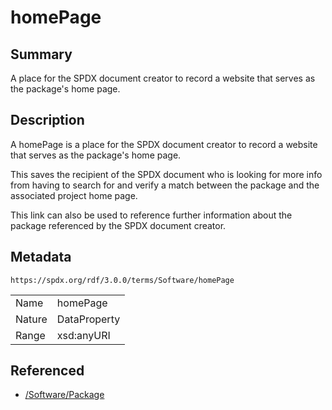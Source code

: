<!-- Automatically generated by spec-parser v2.3.0 on 2024-07-16T15:00:52.540788+00:00 -->
<!-- SPDX-License-Identifier: Community-Spec-1.0 -->

# homePage

## Summary

A place for the SPDX document creator to record a website that serves as the
package's home page.


## Description

A homePage is a place for the SPDX document creator to record a website that
serves as the package's home page.

This saves the recipient of the SPDX document who is looking for more info from
having to search for and verify a match between the package and the associated
project home page.

This link can also be used to reference further information about the package
referenced by the SPDX document creator.


## Metadata

`https://spdx.org/rdf/3.0.0/terms/Software/homePage`


| | |
|---|---|
| Name | homePage |
| Nature | DataProperty |
| Range | xsd:anyURI |




## Referenced

- [/Software/Package](../../Software/Classes/Package.md)

